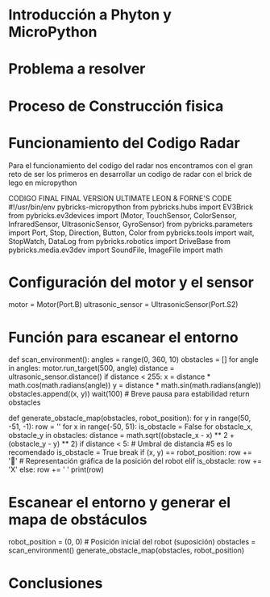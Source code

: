 # Introducción a Phyton y MicroPython

# Problema a resolver

# Proceso de Construcción fisica

# Funcionamiento del Codigo Radar

Para el funcionamiento del codigo del radar nos encontramos con el gran reto de ser los primeros en desarrollar un codigo de radar con el brick de lego en micropython 



CODIGO FINAL FINAL VERSION ULTIMATE LEON & FORNE'S CODE
#!/usr/bin/env pybricks-micropython
from pybricks.hubs import EV3Brick
from pybricks.ev3devices import (Motor, TouchSensor, ColorSensor,
                                 InfraredSensor, UltrasonicSensor, GyroSensor)
from pybricks.parameters import Port, Stop, Direction, Button, Color
from pybricks.tools import wait, StopWatch, DataLog
from pybricks.robotics import DriveBase
from pybricks.media.ev3dev import SoundFile, ImageFile
import math

# Configuración del motor y el sensor
motor = Motor(Port.B)
ultrasonic_sensor = UltrasonicSensor(Port.S2)

# Función para escanear el entorno
def scan_environment():
    angles = range(0, 360, 10)
    obstacles = []
    for angle in angles:
        motor.run_target(500, angle)
        distance = ultrasonic_sensor.distance()
        if distance < 255:
            x = distance * math.cos(math.radians(angle))
            y = distance * math.sin(math.radians(angle))
            obstacles.append((x, y))
        wait(100)  # Breve pausa para estabilidad
    return obstacles


def generate_obstacle_map(obstacles, robot_position):
    for y in range(50, -51, -1):
        row = ''
        for x in range(-50, 51):
            is_obstacle = False
            for obstacle_x, obstacle_y in obstacles:
                distance = math.sqrt((obstacle_x - x) ** 2 + (obstacle_y - y) ** 2)
                if distance < 5:  # Umbral de distancia #5 es lo recomendado
                    is_obstacle = True
                    break
            if (x, y) == robot_position:
                row += '🤖'  # Representación gráfica de la posición del robot
            elif is_obstacle:
                row += 'X'
            else:
                row += ' '
        print(row)


# Escanear el entorno y generar el mapa de obstáculos
robot_position = (0, 0)  # Posición inicial del robot (suposición)
obstacles = scan_environment()
generate_obstacle_map(obstacles, robot_position)

# Conclusiones



